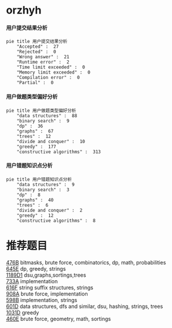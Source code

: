 # orzhyh

<!-- tabs:start -->



#### **用户提交结果分析**

```mermaid
pie title 用户提交结果分析
    "Accepted" :  27
    "Rejected" :  0
    "Wrong answer" :  21
    "Runtime error" :  2
    "Time limit exceeded" :  0
    "Memory limit exceeded" :  0
    "Compilation error" :  0
    "Partial" :  0
```

#### **用户做题类型偏好分析**

```mermaid
pie title 用户做题类型偏好分析
    "data structures" :  88
    "binary search" :  9
    "dp" :  36
    "graphs" :  67
    "trees" :  12
    "divide and conquer" :  10
    "greedy" :  177
    "constructive algorithms" :  313
```
#### **用户错题知识点分析**

```mermaid
pie title 用户错题知识点分析
    "data structures" :  9
    "binary search" :  3
    "dp" :  8
    "graphs" :  40
    "trees" :  6
    "divide and conquer" :  2
    "greedy" :  12
    "constructive algorithms" :  8
```



<!-- tabs:end -->
# 推荐题目
[476B](https://codeforces.com/contest/476/problem/B)		bitmasks,
                        brute force,
                        combinatorics,
                        dp,
                        math,
                        probabilities		  
[645E](https://codeforces.com/contest/645/problem/E)		dp,
                        greedy,
                        strings		  
[1189D1](https://codeforces.com/contest/1189D/problem/1)		dsu,graphs,sortings,trees		  
[733A](https://codeforces.com/contest/733/problem/A)		implementation		  
[616F](https://codeforces.com/contest/616/problem/F)		string suffix structures,
                        strings		  
[908A](https://codeforces.com/contest/908/problem/A)		brute force,
                        implementation		  
[598B](https://codeforces.com/contest/598/problem/B)		implementation,
                        strings		  
[601D](https://codeforces.com/contest/601/problem/D)		data structures,
                        dfs and similar,
                        dsu,
                        hashing,
                        strings,
                        trees		  
[1031D](https://codeforces.com/contest/1031/problem/D)		greedy		  
[460E](https://codeforces.com/contest/460/problem/E)		brute force,
                        geometry,
                        math,
                        sortings		  

